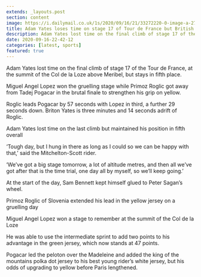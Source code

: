 ```yaml
---
extends: _layouts.post
section: content
image: https://i.dailymail.co.uk/1s/2020/09/16/21/33272220-0-image-a-27_1600289769401.jpg 
title: Adam Yates loses time on stage 17 of Tour de France but British rider remains in fifth 
description: Adam Yates lost time on the final climb of stage 17 of the Tour de France, at the summit of the Col de la Loze above Meribel, but stays in fifth place. Miguel Angel Lopez won the gruelling stage. 
date: 2020-09-16-22-42-12 
categories: [latest, sports] 
featured: true 
--- 
```

Adam Yates lost time on the final climb of stage 17 of the Tour de France, at the summit of the Col de la Loze above Meribel, but stays in fifth place.

Miguel Angel Lopez won the gruelling stage while Primoz Roglic got away from Tadej Pogacar in the brutal finale to strengthen his grip on yellow.

Roglic leads Pogacar by 57 seconds with Lopez in third, a further 29 seconds down. Briton Yates is three minutes and 14 seconds adrift of Roglic.

Adam Yates lost time on the last climb but maintained his position in fifth overall 

‘Tough day, but I hung in there as long as I could so we can be happy with that,’ said the Mitchelton-Scott rider. 

‘We’ve got a big stage tomorrow, a lot of altitude metres, and then all we’ve got after that is the time trial, one day all by myself, so we’ll keep going.’

At the start of the day, Sam Bennett kept himself glued to Peter Sagan’s wheel. 

Primoz Roglic of Slovenia extended his lead in the yellow jersey on a gruelling day

Miguel Angel Lopez won a stage to remember at the summit of the Col de la Loze

He was able to use the intermediate sprint to add two points to his advantage in the green jersey, which now stands at 47 points.

Pogacar led the peloton over the Madeleine and added the king of the mountains polka dot jersey to his best young rider’s white jersey, but his odds of upgrading to yellow before Paris lengthened.

